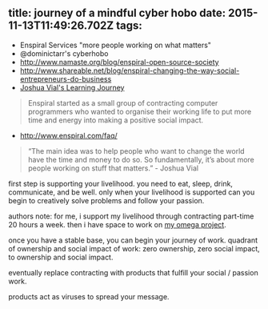 title: journey of a mindful cyber hobo
date: 2015-11-13T11:49:26.702Z
tags:
---
- Enspiral Services "more people working on what matters"
- @dominictarr's cyberhobo
- http://www.namaste.org/blog/enspiral-open-source-society
- http://www.shareable.net/blog/enspiral-changing-the-way-social-entrepreneurs-do-business
- [Joshua Vial's Learning Journey](https://www.youtube.com/watch?v=Pe_mvnDRyQo)

> Enspiral started as a small group of contracting computer programmers who wanted to organise their working life to put more time and energy into making a positive social impact.

- http://www.enspiral.com/faq/

> “The main idea was to help people who want to change the world have the time and money to do so. So fundamentally, it’s about more people working on stuff that matters.” - Joshua Vial

first step is supporting your livelihood. you need to eat, sleep, drink, communicate, and be well. only when your livelihood is supported can you begin to creatively solve problems and follow your passion.

authors note: for me, i support my livelihood through contracting part-time 20 hours a week. then i have space to work on [my omega project]().

once you have a stable base, you can begin your journey of work.
quadrant of ownership and social impact of work: zero ownership, zero social impact, to ownership and social impact.

eventually replace contracting with products that fulfill your social / passion work.

products act as viruses to spread your message. 
